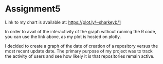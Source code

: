 # Assignment5

Link to my chart is available at: https://plot.ly/~sharkeyb/1

In order to avail of the interactivity of the graph without running the R code, you can use the link above, as my plot is hosted on plotly. 

I decided to create a graph of the date of creation of a repository versus the most recent update date. The primary purpose of my project was to track the activity of users
and see how likely it is that repositories remain active. 
